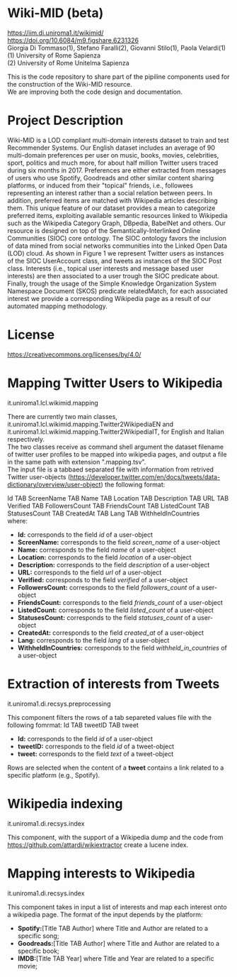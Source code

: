 # Wiki-MID (beta)
https://iim.di.uniroma1.it/wikimid/<br>
https://doi.org/10.6084/m9.figshare.6231326<br>
Giorgia Di Tommaso(1), Stefano Faralli(2), Giovanni Stilo(1), Paola Velardi(1)<br>
(1) University of Rome Sapienza<br>
(2) University of Rome Unitelma Sapienza<br>

This is the code repository to share part of the pipiline components used for the construction of the Wiki-MID resource.<br>
We are improving both the code design and documentation. 

# Project Description

Wiki-MID is a LOD compliant multi-domain interests dataset to train and test Recommender Systems. Our English dataset includes an average of 90 multi-domain preferences per user on music, books, movies, celebrities, sport, politics and much more, for about half million Twitter users traced during six months in 2017. Preferences are either extracted from messages of users who use Spotify, Goodreads and other similar content sharing platforms, or induced from their "topical" friends, i.e., followees representing an interest rather than a social relation between peers. In addition, preferred items are matched with Wikipedia articles describing them. This unique feature of our dataset provides a mean to categorize preferred items, exploiting available semantic resources linked to Wikipedia such as the Wikipedia Category Graph, DBpedia, BabelNet and others.
Our resource is designed on top of the Semantically-Interlinked Online Communities (SIOC) core ontology. The SIOC ontology favors the inclusion of data mined from social networks communities into the Linked Open Data (LOD) cloud. As shown in Figure 1 we represent Twitter users as instances of the SIOC UserAccount class, and tweets as instances of the SIOC Post class. Interests (i.e., topical user interests and message based user interests) are then associated to a user trough the SIOC predicate about. Finally, trough the usage of the Simple Knowledge Organization System Namespace Document (SKOS) predicate relatedMatch, for each associated interest we provide a corresponding Wikipedia page as a result of our automated mapping methodology.

# License
https://creativecommons.org/licenses/by/4.0/

# Mapping Twitter Users to Wikipedia

it.uniroma1.lcl.wikimid.mapping<br>

There are currently two main classes, it.uniroma1.lcl.wikimid.mapping.Twitter2WikipediaEN and it.uniroma1.lcl.wikimid.mapping.Twitter2WikipediaIT, for English and Italian respectively. <br>
The two classes receive as command shell argument the dataset filename of twitter user profiles to be mapped into wikipedia pages, and output a file in the same path with extension ".mapping.tsv".<br>
The input file is a tabbaed separated file with information from retrived Twitter user-objects (https://developer.twitter.com/en/docs/tweets/data-dictionary/overview/user-object) the following format:<br>

Id TAB ScreenName TAB Name TAB Location TAB Description TAB URL TAB Verified TAB FollowersCount TAB FriendsCount TAB ListedCount TAB StatusesCount TAB CreatedAt TAB Lang TAB WithheldInCountries <br>
where:<br>
<ul>
 <li><b>Id:</b> corresponds to the field <i>id</i> of a user-object</li>
  <li><b>ScreenName:</b> corresponds to the field <i>screen_name</i> of a user-object</li>
  <li><b>Name:</b> corresponds to the field <i>name</i> of a user-object</li>
  <li><b>Location:</b> corresponds to the field <i>location</i> of a user-object</li>
  <li><b>Description:</b> corresponds to the field <i>description</i> of a user-object</li>
  <li><b>URL:</b> corresponds to the field <i>url</i> of a user-object</li>
   <li><b>Verified:</b> corresponds to the field <i>verified</i> of a user-object</li>
  <li><b>FollowersCount:</b> corresponds to the field <i>followers_count</i> of a user-object</li>
    <li><b>FriendsCount:</b> corresponds to the field <i>friends_count</i> of a user-object</li>
  <li><b>ListedCount:</b> corresponds to the field <i>listed_count</i> of a user-object</li>
    <li><b>StatusesCount:</b> corresponds to the field <i>statuses_count</i> of a user-object</li>
  <li><b>CreatedAt:</b> corresponds to the field <i>created_at</i> of a user-object</li>
     <li><b>Lang:</b> corresponds to the field <i>lang</i> of a user-object</li>
  <li><b>WithheldInCountries:</b> corresponds to the field <i>withheld_in_countries</i> of a user-object</li>
 
 </ul>

# Extraction of interests from Tweets

it.uniroma1.di.recsys.preprocessing<br>

This component filters the rows of a tab separeted values file with the following fomrmat:
Id TAB tweetID TAB tweet
<ul>
 <li><b>Id:</b> corresponds to the field <i>id</i> of a user-object</li>
  <li><b>tweetID:</b> corresponds to the field <i>id</i> of a tweet-object</li>
  <li><b>tweet:</b> corresponds to the field <i>text</i> of a tweet-object</li>
</ul>
Rows are selected when the content of a <b>tweet</b> contains a link related to a specific platform (e.g., Spotify).


# Wikipedia indexing

it.uniroma1.di.recsys.index<br>

This component, with the support of a Wikipedia dump and the code from https://github.com/attardi/wikiextractor create a lucene index.


# Mapping interests to Wikipedia

it.uniroma1.di.recsys.index<br>

This component takes in input a list of interests and map each interest onto a wikipedia page. The format of the input depends by the platform:<br>
<ul>
 <li><b>Spotify:</b>[Title TAB Author] where Title and Author are related to a specific song;</li>
 <li><b>Goodreads:</b>[Title TAB Author] where Title and Author are related to a specific book;</li>
 <li><b>IMDB:</b>[Title TAB Year] where Title and Year are related to a specific movie;</li>
</ul>
 




